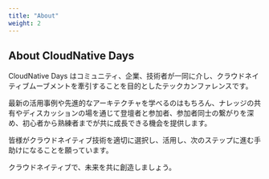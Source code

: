 ```yaml
---
title: "About"
weight: 2
---
```


## About CloudNative Days

CloudNative Days はコミュニティ、企業、技術者が一同に介し、クラウドネイティブムーブメントを牽引することを目的としたテックカンファレンスです。

最新の活用事例や先進的なアーキテクチャを学べるのはもちろん、ナレッジの共有やディスカッションの場を通じて登壇者と参加者、参加者同士の繋がりを深め、初心者から熟練者までが共に成長できる機会を提供します。

皆様がクラウドネイティブ技術を適切に選択し、活用し、次のステップに進む手助けになることを願っています。

クラウドネイティブで、未来を共に創造しましょう。
